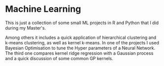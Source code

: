 # Machine Learning
This is just a collection of some small ML projects in R and Python that I did during my Master's.

Among others it includes a quick application of hierarchical clustering and k-means clustering, as well as kernel k-means.
In one of the projects I used Bayesian Optimisation to tune the Hyper parameters of a Neural Network.
The third one compares kernel ridge regression with a Gaussian process and a quick discussion of some common GP kernels.

